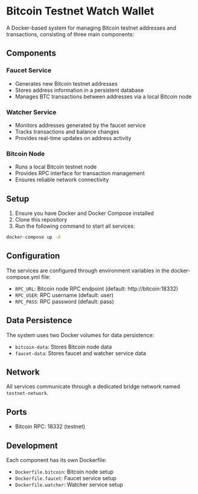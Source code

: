 # Bitcoin Testnet Watch Wallet

A Docker-based system for managing Bitcoin testnet addresses and transactions, consisting of three main components:

## Components

### Faucet Service

-   Generates new Bitcoin testnet addresses
-   Stores address information in a persistent database
-   Manages BTC transactions between addresses via a local Bitcoin node

### Watcher Service

-   Monitors addresses generated by the faucet service
-   Tracks transactions and balance changes
-   Provides real-time updates on address activity

### Bitcoin Node

-   Runs a local Bitcoin testnet node
-   Provides RPC interface for transaction management
-   Ensures reliable network connectivity

## Setup

1. Ensure you have Docker and Docker Compose installed
2. Clone this repository
3. Run the following command to start all services:

```bash
docker-compose up -d
```

## Configuration

The services are configured through environment variables in the docker-compose.yml file:

-   `RPC_URL`: Bitcoin node RPC endpoint (default: http://bitcoin:18332)
-   `RPC_USER`: RPC username (default: user)
-   `RPC_PASS`: RPC password (default: pass)

## Data Persistence

The system uses two Docker volumes for data persistence:

-   `bitcoin-data`: Stores Bitcoin node data
-   `faucet-data`: Stores faucet and watcher service data

## Network

All services communicate through a dedicated bridge network named `testnet-network`.

## Ports

-   Bitcoin RPC: 18332 (testnet)

## Development

Each component has its own Dockerfile:

-   `Dockerfile.bitcoin`: Bitcoin node setup
-   `Dockerfile.faucet`: Faucet service setup
-   `Dockerfile.watcher`: Watcher service setup
